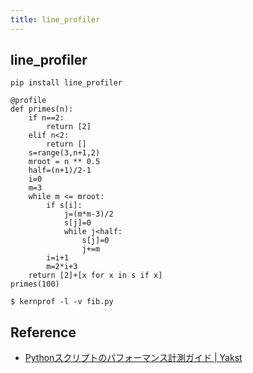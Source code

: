 ```yaml
---
title: line_profiler
---
```


## line_profiler

```
pip install line_profiler
```


```
@profile
def primes(n): 
    if n==2:
        return [2]
    elif n<2:
        return []
    s=range(3,n+1,2)
    mroot = n ** 0.5
    half=(n+1)/2-1
    i=0
    m=3
    while m <= mroot:
        if s[i]:
            j=(m*m-3)/2
            s[j]=0
            while j<half:
                s[j]=0
                j+=m
        i=i+1
        m=2*i+3
    return [2]+[x for x in s if x]
primes(100)
```

```
$ kernprof -l -v fib.py
```

## Reference
* [Pythonスクリプトのパフォーマンス計測ガイド | Yakst](https://yakst.com/ja/posts/42)
